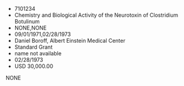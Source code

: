 * 7101234
* Chemistry and Biological Activity of the Neurotoxin of Clostridium Botulinum
* NONE,NONE
* 09/01/1971,02/28/1973
* Daniel Boroff, Albert Einstein Medical Center
* Standard Grant
* name not available
* 02/28/1973
* USD 30,000.00

NONE